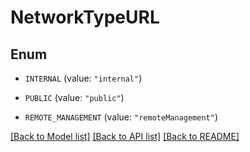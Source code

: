 # NetworkTypeURL

## Enum


* `INTERNAL` (value: `"internal"`)

* `PUBLIC` (value: `"public"`)

* `REMOTE_MANAGEMENT` (value: `"remoteManagement"`)


[[Back to Model list]](../README.md#documentation-for-models) [[Back to API list]](../README.md#documentation-for-api-endpoints) [[Back to README]](../README.md)


